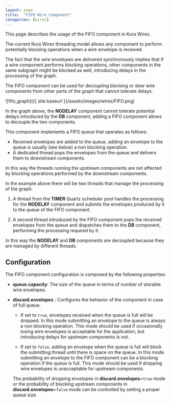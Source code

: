 ```yaml
---
layout: page
title:  "FIFO Wire Component"
categories: [wires]
---
```


This page describes the usage of the FIFO component in Kura Wires.

The current Kura Wires threading model allows any component to perform potentially blocking operations when a wire envelope is received.

The fact that the wire envelopes are delivered synchronously implies
that if a wire component performs blocking operations, other components in the same subgraph might be blocked as well, introducing delays in the processing of the graph.

The FIFO component can be used for decoupling blocking or slow wire components from other parts of the graph that cannot tolerate delays.

![fifo_graph]({{ site.baseurl }}/assets/images/wires/FIFO.png)

In the graph above, the **NODELAY** component cannot tolerate potential delays introduced by the **DB** component, adding a FIFO component allows to decouple the two components.

This component implements a FIFO queue that operates as follows:

* Received envelopes are added to the queue, adding an envelope to the queue is usually (see below) a non blocking operation.
* A dedicated thread pops the envelopes from the queue and delivers them to downstream components.

In this way the threads running the upstream components are not affected by blocking operations performed by the downstream components.

In the example above there will be two threads that manage the processing of the graph:

1. A thread from the **TIMER** Quartz scheduler pool handles the processing for the **NODELAY** component and submits the envelopes produced by it to the queue of the FIFO component.

2. A second thread introduced by the FIFO component pops the received envelopes from the queue and dispatches them to the **DB** component, performing the processing required by it.

In this way the **NODELAY** and **DB** components are decoupled because they are managed by different threads.

## Configuration

The FIFO component configuration is composed by the following properties:

* **queue.capacity**: The size of the queue in terms of number of storable wire envelopes.

* **discard.envelopes** : Configures the behavior of the component in case of full queue.

  * If set to `true`, envelopes received when the queue is full will be dropped. In this mode submitting an envelope to the queue is always a non blocking operation.
  This mode should be used if occasionally losing wire envelopes is acceptable for the application, but introducing delays for upstream components is not.

  * If set to `false`, adding an envelope when the queue is full will block the submitting thread until there is space on the queue.
  In this mode submitting an envelope to the FIFO component can be a blocking operation if the queue is full.
  This mode should be used if dropping wire envelopes is unacceptable for upstream components.

  The probability of dropping envelopes in **discard.envelopes**=`true` mode or the probability of blocking upstream components in **discard.envelopes**=`false` mode can be controlled by setting a proper queue size.
